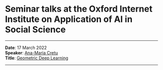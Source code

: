 # Seminar talks at the Oxford Internet Institute on Application of AI in Social Science


---


__Date__: 17 March 2022\
__Speaker__:  	[Ana-Maria Cretu](https://cpg.doc.ic.ac.uk/team/ana-maria/)\
__Title__:   [Geometric Deep Learning](https://www.nature.com/articles/s41467-021-27714-6)

--- 
